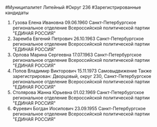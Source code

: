 #Муниципалитет
Литейный
#Округ
236
#Зарегистрированные кандидаты
1. Гузова Елена Ивановна 09.06.1960
Санкт-Петербургское региональное отделение Всероссийской политической партии "ЕДИНАЯ РОССИЯ"
2. Заремба Евгений Петрович 26.10.1963
Санкт-Петербургское региональное отделение Всероссийской политической партии "ЕДИНАЯ РОССИЯ"
3. Орлова Марина Сергеевна 17.07.1963
Санкт-Петербургское региональное отделение Всероссийской политической партии "ЕДИНАЯ РОССИЯ"
4. Попов Владимир Викторович 15.11.1973
Самовыдвижение
Также зарегистрирован: Дворцовый, округ 230, Санкт-Петербургское региональное отделение Всероссийской политической партии "ЕДИНАЯ РОССИЯ"
5. Столярова Жанна Юрьевна 01.02.1969
Санкт-Петербургское региональное отделение Всероссийской политической партии "ЕДИНАЯ РОССИЯ"
6. Фуревич Богдан Иосипович 23.09.1955
Санкт-Петербургское региональное отделение Всероссийской политической партии "ЕДИНАЯ РОССИЯ"
